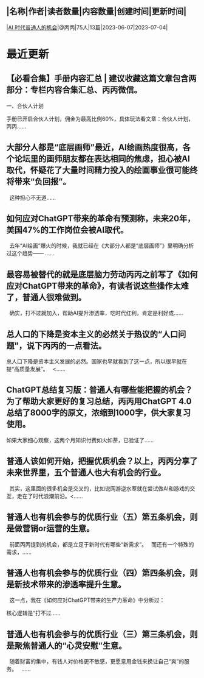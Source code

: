 |名称|作者|读者数量|内容数量|创建时间|更新时间|
---
|[AI 时代普通人的机会](https://xiaobot.net/p/bingjuandeke?refer=0b133df9-27dc-423b-8101-639049001c13)|@丙丙|75人|13篇|2023-06-07|2023-07-04|

# 最近更新
## 【必看合集】手册内容汇总 | 建议收藏这篇文章包含两部分：专栏内容合集汇总、丙丙微信。

一、合伙人计划

手册已开启合伙人计划，佣金为最高比例60%，具体玩法看文章：合伙人计划，丙丙......
## 大部分人都是“底层画师”最近，AI绘画热度很高，各个论坛里的画师朋友都在表达相同的焦虑，担心被AI取代，怀疑花了大量时间精力投入的绘画事业很可能终将带来“负回报”。
&nbsp;
这种担心不无道......
## 如何应对ChatGPT带来的革命有预测称，未来20年，美国47%的工作岗位会被AI取代。
&nbsp;
去年“AI绘画”爆火的时候，我就已经在《大部分人都是“底层画师”》里明确分析过这个趋势——
......
## 最容易被替代的就是底层脑力劳动丙丙之前写了《如何应对ChatGPT带来的革命》，有读者说这些操作太难了，普通人很难做到。
&nbsp;
确实，打不过就加入，帮助AI提升渗透率，吃时代红利，肯定是利好成......
## 总人口的下降是资本主义的必然关于热议的“人口问题”，说下丙丙的一点看法。

总人口下降是资本主义发展的必然。国家也早就看到了这一点，所以很早就在提“高质量发展”。
&nbsp;
<......
## ChatGPT总结复习版：普通人有哪些能把握的机会？为了帮助大家更好的复习总结，丙丙用ChatGPT 4.0总结了8000字的原文，浓缩到1000字，供大家复习使用。

如果大家细心观察，这两个月知识付费如火如荼，已验证了......
## 普通人该如何开始，把握优质机会？以上，丙丙分享了未来世界里，五个普通人也大有机会的行业。
&nbsp;
其实，这里面的很多机会是交叉的，比如说网游逆水寒就在尝试做AI和游戏的交互，走在了时代浪潮前沿。<......
## 普通人也有机会参与的优质行业（五）第五条机会，则是做营销or运营的生意。
&nbsp;
前面丙丙提到的机会，都是立足于新时代有哪些“新需求”。
&nbsp;
而还有一个特殊的需求，......
## 普通人也有机会参与的优质行业（四）第四条机会，则是新技术带来的渗透率提升生意。
&nbsp;
这一点，我在《如何应对ChatGPT带来的生产力革命》中分析过：

核心逻辑是“打不过......
## 普通人也有机会参与的优质行业（三）第三条机会，则是聚焦普通人的“心灵安慰”生意。
&nbsp;
随着财富的集中，有钱人对价格更不敏感，更愿意用金钱来换让自己“爽”的服务。
&nbsp;
......

